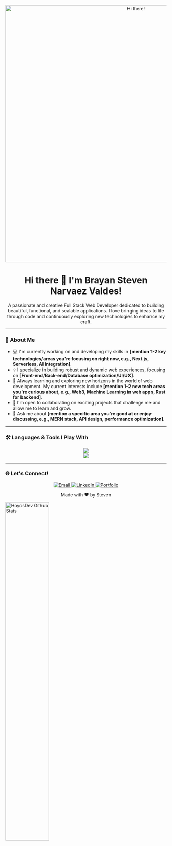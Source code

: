 <p align="center">
  <img src="https://i.pinimg.com/736x/ba/82/7e/ba827e6651c43d11f20388bccde9b43a.jpg" alt="Hi there!" width="800"/>
</p>

<h1 align="center">Hi there 👋 I'm Brayan Steven Narvaez Valdes!</h1>

<p align="center">
  A passionate and creative Full Stack Web Developer dedicated to building beautiful, functional, and scalable applications.
  I love bringing ideas to life through code and continuously exploring new technologies to enhance my craft.
</p>

---

### 🚀 About Me

- 💻 I'm currently working on and developing my skills in **[mention 1-2 key technologies/areas you're focusing on right now, e.g., Next.js, Serverless, AI integration]**.
- 💡 I specialize in building robust and dynamic web experiences, focusing on **[Front-end/Back-end/Database optimization/UI/UX]**.
- 🌱 Always learning and exploring new horizons in the world of web development. My current interests include **[mention 1-2 new tech areas you're curious about, e.g., Web3, Machine Learning in web apps, Rust for backend]**.
- 🤝 I'm open to collaborating on exciting projects that challenge me and allow me to learn and grow.
- 💬 Ask me about **[mention a specific area you're good at or enjoy discussing, e.g., MERN stack, API design, performance optimization]**.

---

### 🛠️ Languages & Tools I Play With

<p align="center">
  <img src="https://skillicons.dev/icons?i=html,css,js,ts,react,nextjs,nodejs,express,mongodb,postgresql,mysql,docker,aws,git,github,vscode,figma,jest,storybook,webpack,babel,redux" />
  <br>
  <img src="https://skillicons.dev/icons?i=graphql,bootstrap,tailwind,materialui,sass,vite,npm,yarn,eslint,prettier,linux" />
</p>

---


### 🌐 Let's Connect!

<p align="center">
  <a href="mailto:brayanss2018@gmail.com" target="_blank">
    <img src="https://img.shields.io/badge/Email-D14836?style=for-the-badge&logo=gmail&logoColor=white" alt="Email"/>
  </a>
  <a href="https://www.linkedin.com/in/brayan-steven-valdez-436ab4283/" target="_blank">
    <img src="https://img.shields.io/badge/LinkedIn-0077B5?style=for-the-badge&logo=linkedin&logoColor=white" alt="LinkedIn"/>
  </a>
  <a href="https://portfolio-orcin-five-87.vercel.app/" target="_blank">
    <img src="https://img.shields.io/badge/Portfolio-192817?style=for-the-badge&logo=vercel&logoColor=white" alt="Portfolio"/>
  </a>
</p>

<p align="center">
  Made with ❤️ by Steven
</p>

<img align="center" width="52%" src="[https://github-readme-stats.vercel.app/api?username=Hoyos-Dev&show_icons=true&title_color=1c1c1c&icon_color=79ff97&text_color=1c1c1c&bg_color=ffffff](https://github-readme-stats.vercel.app/api?username=stevenD18skz&show_icons=true&title_color=1c1c1c&icon_color=79ff97&text_color=1c1c1c&bg_color=ffffff)" alt="HoyosDev Github Stats">



<!--
**stevenD18skz/stevenD18skz** is a ✨ _special_ ✨ repository because its `README.md` (this file) appears on your GitHub profile.

Here are some ideas to get you started:

- 🔭 I’m currently working on ...
- 🌱 I’m currently learning ...
- 👯 I’m looking to collaborate on ...
- 🤔 I’m looking for help with ...
- 💬 Ask me about ...
- 📫 How to reach me: ...
- 😄 Pronouns: ...
- ⚡ Fun fact: ...
-->
